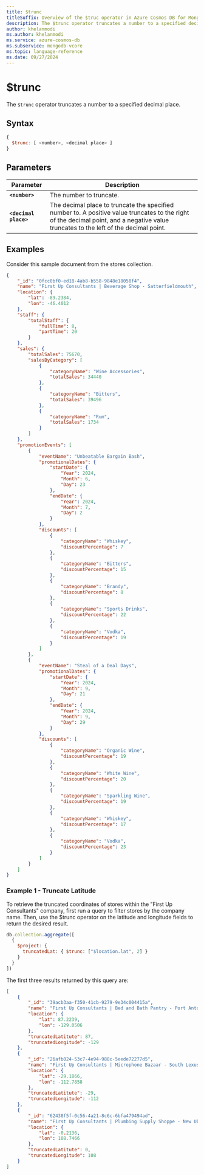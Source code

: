 ```yaml
---
title: $trunc
titleSuffix: Overview of the $truc operator in Azure Cosmos DB for MongoDB (vCore)
description: The $trunc operator truncates a number to a specified decimal place.
author: khelanmodi
ms.author: khelanmodi
ms.service: azure-cosmos-db
ms.subservice: mongodb-vcore
ms.topic: language-reference
ms.date: 09/27/2024
---
```


# $trunc

The `$trunc` operator truncates a number to a specified decimal place.

## Syntax

```javascript
{
  $trunc: [ <number>, <decimal place> ]
}
```

## Parameters

| Parameter | Description |
| --- | --- |
| **`<number>`** | The number to truncate. |
| **`<decimal place>`** | The decimal place to truncate the specified number to. A positive value truncates to the right of the decimal point, and a negative value truncates to the left of the decimal point. |

## Examples

Consider this sample document from the stores collection.

```json
{
    "_id": "0fcc0bf0-ed18-4ab8-b558-9848e18058f4",
    "name": "First Up Consultants | Beverage Shop - Satterfieldmouth",
    "location": {
        "lat": -89.2384,
        "lon": -46.4012
    },
    "staff": {
        "totalStaff": {
            "fullTime": 8,
            "partTime": 20
        }
    },
    "sales": {
        "totalSales": 75670,
        "salesByCategory": [
            {
                "categoryName": "Wine Accessories",
                "totalSales": 34440
            },
            {
                "categoryName": "Bitters",
                "totalSales": 39496
            },
            {
                "categoryName": "Rum",
                "totalSales": 1734
            }
        ]
    },
    "promotionEvents": [
        {
            "eventName": "Unbeatable Bargain Bash",
            "promotionalDates": {
                "startDate": {
                    "Year": 2024,
                    "Month": 6,
                    "Day": 23
                },
                "endDate": {
                    "Year": 2024,
                    "Month": 7,
                    "Day": 2
                }
            },
            "discounts": [
                {
                    "categoryName": "Whiskey",
                    "discountPercentage": 7
                },
                {
                    "categoryName": "Bitters",
                    "discountPercentage": 15
                },
                {
                    "categoryName": "Brandy",
                    "discountPercentage": 8
                },
                {
                    "categoryName": "Sports Drinks",
                    "discountPercentage": 22
                },
                {
                    "categoryName": "Vodka",
                    "discountPercentage": 19
                }
            ]
        },
        {
            "eventName": "Steal of a Deal Days",
            "promotionalDates": {
                "startDate": {
                    "Year": 2024,
                    "Month": 9,
                    "Day": 21
                },
                "endDate": {
                    "Year": 2024,
                    "Month": 9,
                    "Day": 29
                }
            },
            "discounts": [
                {
                    "categoryName": "Organic Wine",
                    "discountPercentage": 19
                },
                {
                    "categoryName": "White Wine",
                    "discountPercentage": 20
                },
                {
                    "categoryName": "Sparkling Wine",
                    "discountPercentage": 19
                },
                {
                    "categoryName": "Whiskey",
                    "discountPercentage": 17
                },
                {
                    "categoryName": "Vodka",
                    "discountPercentage": 23
                }
            ]
        }
    ]
}
```

### Example 1 - Truncate Latitude

To retrieve the truncated coordinates of stores within the "First Up Consultants" company, first run a query to filter stores by the company name. Then, use the $trunc operator on the latitude and longitude fields to return the desired result.

```javascript
db.collection.aggregate([
  {
    $project: {
      truncatedLat: { $trunc: ["$location.lat", 2] }
    }
  }
])
```

The first three results returned by this query are:

```json
[
    {
        "_id": "39acb3aa-f350-41cb-9279-9e34c004415a",
        "name": "First Up Consultants | Bed and Bath Pantry - Port Antone",
        "location": {
            "lat": 87.2239,
            "lon": -129.0506
        },
        "truncatedLatitute": 87,
        "truncatedLongitude": -129
    },
    {
        "_id": "26afb024-53c7-4e94-988c-5eede72277d5",
        "name": "First Up Consultants | Microphone Bazaar - South Lexusland",
        "location": {
            "lat": -29.1866,
            "lon": -112.7858
        },
        "truncatedLatitute": -29,
        "truncatedLongitude": -112
    },
    {
        "_id": "62438f5f-0c56-4a21-8c6c-6bfa479494ad",
        "name": "First Up Consultants | Plumbing Supply Shoppe - New Ubaldofort",
        "location": {
            "lat": -0.2136,
            "lon": 108.7466
        },
        "truncatedLatitute": 0,
        "truncatedLongitude": 108
    }
]
```

